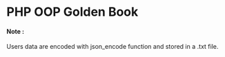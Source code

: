 #  PHP OOP Golden Book
#### Note : 
Users data are encoded with json_encode function and stored in a .txt file.
